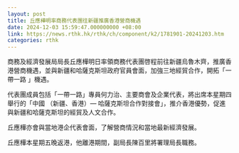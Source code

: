 ```yaml
---
layout: post
title: 丘應樺明率商務代表團往新疆推廣香港營商機遇
date: 2024-12-03 15:59:47.000000000 +08:00
link: https://news.rthk.hk/rthk/ch/component/k2/1781901-20241203.htm
categories: rthk
---
```


商務及經濟發展局局長丘應樺明日率領商務代表團啓程前往新疆烏魯木齊，推廣香港營商機遇，並與新疆和哈薩克斯坦政府官員會面，加強三地經貿合作，開拓「一帶一路 」機遇。
 
代表團成員包括「一帶一路」專員何力治、主要商會及企業代表，將出席本星期四舉行的「中國 （新疆、香港）— 哈薩克斯坦合作對接會」，推介香港優勢，促進與新疆和哈薩克斯坦的經貿及人文合作。
 
丘應樺亦會與當地港企代表會面，了解營商情況和當地最新經濟發展。
 
丘應樺本星期五晚返港，他離港期間，副局長陳百里將署理局長職務。
